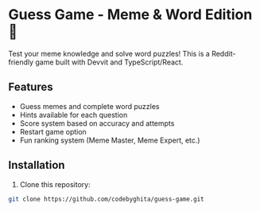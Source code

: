 # Guess Game - Meme & Word Edition 🎯

Test your meme knowledge and solve word puzzles! This is a Reddit-friendly game built with Devvit and TypeScript/React.

## Features
- Guess memes and complete word puzzles
- Hints available for each question
- Score system based on accuracy and attempts
- Restart game option
- Fun ranking system (Meme Master, Meme Expert, etc.)

## Installation
1. Clone this repository:
```bash
git clone https://github.com/codebyghita/guess-game.git
